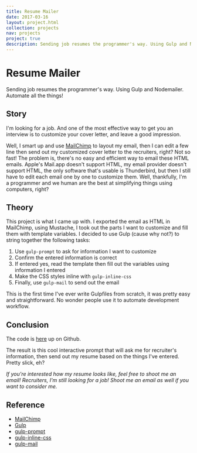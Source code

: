 ```yaml
---
title: Resume Mailer
date: 2017-03-16
layout: project.html
collection: projects
nav: projects
project: true
description: Sending job resumes the programmer's way. Using Gulp and Nodemailer. Automate all the things!
---
```


# Resume Mailer

Sending job resumes the programmer's way. Using Gulp and Nodemailer. Automate all the things!

<script type="text/javascript" src="https://asciinema.org/a/bq1p7x5plvioep8vmkoe74odp.js" id="asciicast-bq1p7x5plvioep8vmkoe74odp" async data-autoplay="1" data-speed="2" data-theme="monokai"></script>

## Story

I'm looking for a job. And one of the most effective way to get you an interview is to customize your cover letter, and leave a good impression.

Well, I smart up and use [MailChimp](https://mailchimp.com/) to layout my email, then I can edit a few line then send out my customized cover letter to the recruiters, right? Not so fast! The problem is, there's no easy and efficient way to email these HTML emails. Apple's Mail.app doesn't support HTML, my email provider doesn't support HTML, the only software that's usable is Thunderbird, but then I still have to edit each email one by one to customize them. Well, thankfully, I'm a programmer and we human are the best at simplifying things using computers, right?

## Theory

This project is what I came up with. I exported the email as HTML in MailChimp, using Mustache, I took out the parts I want to customize and fill them with template variables. I decided to use Gulp (cause why not?) to string together the following tasks: 

1. Use `gulp-prompt` to ask for information I want to customize
2. Confirm the entered information is correct
3. If entered yes, read the template then fill out the variables using information I entered
4. Make the CSS styles inline with `gulp-inline-css`
5. Finally, use `gulp-mail` to send out the email

This is the first time I've ever write Gulpfiles from scratch, it was pretty easy and straightforward. No wonder people use it to automate development workflow.

## Conclusion

The code is [here](https://github.com/applefreak/resume-mailer) up on Github. 

The result is this cool interactive prompt that will ask me for recruiter's information, then send out my resume based on the things I've entered. Pretty slick, eh?

*If you're interested how my resume looks like, feel free to shoot me an email! Recruiters, I'm still looking for a job! Shoot me an email as well if you want to consider me.*

## Reference

* [MailChimp](https://mailchimp.com/)
* [Gulp](http://gulpjs.com/)
* [gulp-prompt](https://github.com/Freyskeyd/gulp-prompt)
* [gulp-inline-css](https://github.com/jonkemp/gulp-inline-css)
* [gulp-mail](https://github.com/fritx/gulp-mail)
